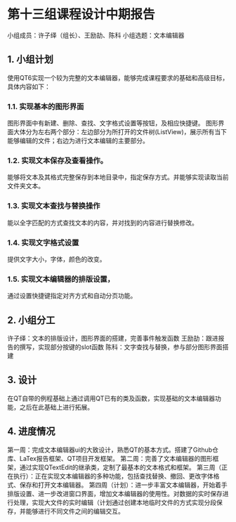 # 第十三组课程设计中期报告

小组成员：许子绎（组长）、王励劼、陈科
小组选题：文本编辑器

## 1. 小组计划

使用QT6实现一个较为完整的文本编辑器，能够完成课程要求的基础和高级目标，具体内容如下：

### 1.1. 实现基本的图形界面

图形界面中有新建、删除、查找、文字格式设置等按钮，及相应快捷键。
图形界面大体分为左右两个部分：左边部分为所打开的文件树(ListView)，展示所有当下能够编辑的文件；右边为进行文本编辑的主要部分。

### 1.2. 实现文本保存及查看操作。

能够将文本及其格式完整保存到本地目录中，指定保存方式。并能够实现读取当前文件夹文本。

### 1.3. 实现文本查找与替换操作

能以全字匹配的方式查找文本的内容，并对找到的内容进行替换修改。

### 1.4. 实现文字格式设置

提供文字大小，字体，颜色的改变。

### 1.5. 实现文本编辑器的排版设置，

通过设置快捷键指定对齐方式和自动分页功能。

## 2. 小组分工

许子绎：文本的排版设计，图形界面的搭建，完善事件触发函数
王励劼：跟进报告的撰写，实现部分按键的slot函数
陈科：文字查找与替换，参与部分图形界面搭建

## 3. 设计

在QT自带的例程基础上通过调用QT已有的类及函数，实现基础的文本编辑器功能，之后在此基础上进行拓展。

## 4. 进度情况

第一周：完成文本编辑器ui的大致设计，熟悉QT的基本方式。搭建了Github仓库、LaTex报告框架、QT项目开发框架。
第二周：完善了文本编辑器的图形框架，通过实现QTextEdit的继承类，定制了最基本的文本格式和框架。
第三周（正在执行）：正在实现文本编辑器的多种功能，包括查找替换、撤回、更改字体格式、保存和打开文本编辑器。
第四周（计划）：进一步丰富文本编辑器，开始着手排版设置、进一步改进窗口界面，增加文本编辑器的使用性。对数据的实时保存进行处理，实现大文件的实时编辑（计划通过创建本地临时文件的方式实现分段保存，并能够进行不同文件之间的编辑交互。
